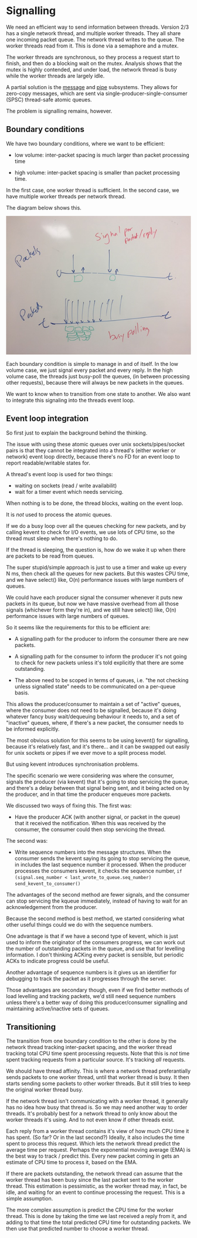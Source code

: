 # Signalling

We need an efficient way to send information between threads.  Version
2/3 has a single network thread, and multiple worker threads.  They
all share one incoming packet queue.  The network thread writes to the
queue.  The worker threads read from it.  This is done via a semaphore
and a mutex.

The worker threads are synchronous, so they process a request start to
finish, and then do a blocking wait on the mutex.  Analysis shows that
the mutex is highly contended, and under load, the network thread is
busy while the worker threads are largely idle.

A partial solution is the [message](message) and [pipe](pipe)
subsystems.  They allows for zero-copy messages, which are sent via
single-producer-single-consumer (SPSC) thread-safe atomic queues.

The problem is signalling remains, however.

## Boundary conditions

We have two boundary conditions, where we want to be efficient:

* low volume: inter-packet spacing is much larger than packet processing time

* high volume: inter-packet spacing is smaller than packet processing time.

In the first case, one worker thread is sufficient.  In the second
case, we have multiple worker threads per network thread.

The diagram below shows this.

![Diagram of signaling versus busy polling](signal_vs_busy_polling.jpg)

Each boundary condition is simple to manage in and of itself.  In the
low volume case, we just signal every packet and every reply.  In the
high volume case, the threads just busy-poll the queues, (in between
processing other requests), because there will always be new packets
in the queues.

We want to know when to transition from one state to another.  We also
want to integrate this signaling into the threads event loop.

## Event loop integration

So first just to explain the background behind the thinking.

The issue with using these atomic queues over unix
sockets/pipes/socket pairs is that they cannot be integrated into a
thread's (either worker or network) event loop directly, because
there's no FD for an event loop to report readable/writable states
for.

A thread's event loop is used for two things:

* waiting on sockets (read / write availabilit)
* wait for a timer event which needs servicing.

When nothing is to be done, the thread blocks, waiting on the event
loop.

It is *not* used to process the atomic queues.

If we do a busy loop over all the queues checking for new packets, and
by calling kevent to check for I/O events, we use lots of CPU time, so
the thread must sleep when there's nothing to do.

If the thread is sleeping, the question is, how do we wake it up when
there are packets to be read from queues.

The super stupid/simple approach is just to use a timer and wake up
every N ms, then check all the queues for new packets. But this wastes
CPU time, and we have select() like, O(n) performance issues with
large numbers of queues.

We could have each producer signal the consumer whenever it puts new
packets in its queue, but now we have massive overhead from all those
signals (whichever form they're in), and we still have select() like,
O(n) performance issues with large numbers of queues.

So it seems like the requirements for this to be efficient are:

* A signalling path for the producer to inform the consumer there are
  new packets.

* A signalling path for the consumer to inform the producer it's not
  going to check for new packets unless it's told explicitly that
  there are some outstanding.

* The above need to be scoped in terms of queues, i.e. "the not
  checking unless signalled state" needs to be communicated on a
  per-queue basis.

This allows the producer/consumer to maintain a set of "active"
queues, where the consumer does not need to be signalled, because it's
doing whatever fancy busy wait/dequeuing behaviour it needs to, and a
set of "inactive" queues, where, if there's a new packet, the consumer
needs to be informed explicitly.

The most obvious solution for this seems to be using kevent() for
signalling, because it's relatively fast, and it's there... and it can
be swapped out easily for unix sockets or pipes if we ever move to a
split process model.

But using kevent introduces synchronisation problems.

The specific scenario we were considering was where the consumer,
signals the producer (via kevent) that it's going to stop servicing
the queue, and there's a delay between that signal being sent, and it
being acted on by the producer, and in that time the producer enqueues
more packets.

We discussed two ways of fixing this.  The first was:

* Have the producer ACK (with another signal, or packet in the queue)
  that it received the notification.  When this was received by the
  consumer, the consumer could then stop servicing the thread.

The second was:

* Write sequence numbers into the message structures.  When the
  consumer sends the kevent saying its going to stop servicing the
  queue, in includes the last sequence number it processed.  When the
  producer processes the consumers kevent, it checks the sequence
  number, `if (signal.seq_number < last_wrote_to_queue.seq_number) send_kevent_to_consumer()`

The advantages of the second method are fewer signals, and the
consumer can stop servicing the kqueue immediately, instead of having
to wait for an acknowledgement from the producer.

Because the second method is best method, we started considering what
other useful things could we do with the sequence numbers.

One advantage is that if we have a second type of kevent, which is
just used to inform the originator of the consumers progress, we can
work out the number of outstanding packets in the queue, and use that
for levelling information.  I don't thinking ACKing every packet is
sensible, but periodic ACKs to indicate progress could be useful.

Another advantage of sequence numbers is it gives us an identifier for
debugging to track the packet as it progresses through the server.

Those advantages are secondary though, even if we find better methods
of load levelling and tracking packets, we'd still need sequence
numbers unless there's a better way of doing this producer/consumer
signalling and maintaining active/inactive sets of queues.

## Transitioning

The transition from one boundary condition to the other is done by the
network thread tracking inter-packet spacing, and the worker thread
tracking total CPU time spent processing requests.  Note that this is
*not* time spent tracking requests from a particular source.  It's
tracking *all* requests.

We should have thread affinity.  This is where a network thread
preferantially sends packets to one worker thread, until that worker
thread is busy.  It then starts sending some packets to other worker
threads.  But it still tries to keep the original worker thread busy.

If the network thread isn't communicating with a worker thread, it
generally has no idea how busy that thread is.  So we may need another
way to order threads.  It's probably best for a network thread to only
know about the worker threads it's using.  And to not even know if
other threads exist.

Each reply from a worker thread contains it's view of how much CPU
time it has spent.  (So far?  Or in the last second?)  Ideally, it
also includes the time spent to process this request.  Which lets the
network thread predict the average time per request.  Perhaps the
exponential moving average (EMA) is the best way to track / predict
this.  Every new packet coming in gets an estimate of CPU time to
process it, based on the EMA.

If there are packets outstanding, the network thread can assume that
the worker thread has been busy since the last packet sent to the
worker thread.  This estimation is pessimistic, as the worker thread
may, in fact, be idle, and waiting for an event to continue processing
the request.  This is a simple assumption.

The more complex assumption is predict the CPU time for the worker
thread.  This is done by taking the time we last received a reply from
it, and adding to that time the total predicted CPU time for
outstanding packets.  We then use that predicted number to choose a
worker thread.

